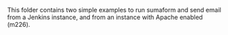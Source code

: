 This folder contains two simple examples to run sumaform and send email from a Jenkins instance, and from an instance with Apache enabled (m226).
